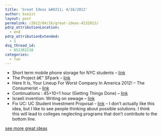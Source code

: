 ```yaml
---
title: 'Great Ideas &#8211; 4/16/2012'
author: bsoist
layout: post
permalink: /2012/04/16/great-ideas-4132012/
pdrp_attributionLocation:
  - end
pdrp_attributionExtended:
  - 1
dsq_thread_id:
  - 651362138
categories:
  - fun
---
```

  * Short term mobile phone storage for NYC students &#8211; [link][1]
  * The Project â€“ SFpark &#8211; [link][2]
  * Here It Is, Your Lineup For Worst Company In America 2012! &#8211; The Consumerist &#8211; [link][3]
  * Continuations : 45+10=1 hour (Getting Things Done) &#8211; [link][4]
  * Israeli invention: Writing on sewage &#8211; [link][5]
  * Fix UC: UC Student Investment Proposal &#8211; [link][6] &#8211; I don&#8217;t actually like this idea, but I like to see people thinking about possible solutions. I think this will lead to colleges neglecting programs that don&#8217;t contribute to the bottom line.

[see more great ideas][7]

 [1]: http://kottke.org/12/02/short-term-mobile-phone-storage-for-nyc-students
 [2]: http://sfpark.org/about-the-project/
 [3]: http://consumerist.com/2012/03/worst-company-2012-bracket-announcement.html
 [4]: http://continuations.com/post/19400879884/45-10-1-hour-getting-things-done
 [5]: http://www.ynetnews.com/articles/0,7340,L-4167602,00.html
 [6]: http://www.fixuc.org/
 [7]: http://delicious.com/bsoist/i
